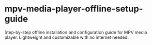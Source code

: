 # mpv-media-player-offline-setup-guide
Step-by-step offline installation and configuration guide for MPV media player. Lightweight and customizable with no internet needed.

